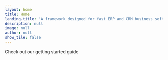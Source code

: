 ```yaml
---
layout: home
title: Home
landing-title: 'A framework designed for fast ERP and CRM business software solutions'
description: null
image: null
author: null
show_tile: false
---
```


Check out our getting started guide
